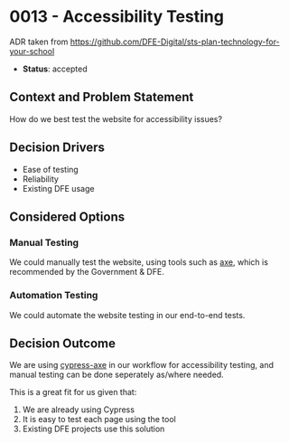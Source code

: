 # 0013 - Accessibility Testing

ADR taken from https://github.com/DFE-Digital/sts-plan-technology-for-your-school

* **Status**: accepted

## Context and Problem Statement

How do we best test the website for accessibility issues?

## Decision Drivers

* Ease of testing
* Reliability
* Existing DFE usage

## Considered Options

### Manual Testing

We could manually test the website, using tools such as [axe](https://www.deque.com/axe/), which is recommended by the Government & DFE.

### Automation Testing

We could automate the website testing in our end-to-end tests.

## Decision Outcome

We are using [cypress-axe](https://www.npmjs.com/package/cypress-axe) in our workflow for accessibility testing, and manual testing can be done seperately as/where needed.

This is a great fit for us given that:
1. We are already using Cypress
2. It is easy to test each page using the tool
3. Existing DFE projects use this solution